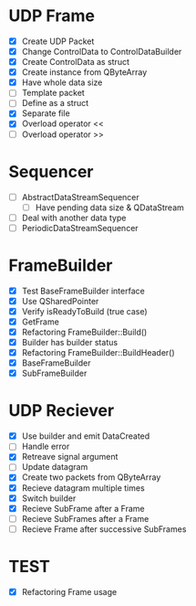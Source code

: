 # UDP Frame

- [x] Create UDP Packet
- [x] Change ControlData to ControlDataBuilder
- [x] Create ControlData as struct
- [x] Create instance from QByteArray
- [x] Have whole data size
- [ ] Template packet
- [ ] Define as a struct
- [x] Separate file
- [x] Overload operator <<
- [ ] Overload operator >>

# Sequencer

- [ ] AbstractDataStreamSequencer
  - [ ] Have pending data size & QDataStream
- [ ] Deal with another data type
- [ ] PeriodicDataStreamSequencer

# FrameBuilder

- [x] Test BaseFrameBuilder interface
- [x] Use QSharedPointer
- [x] Verify isReadyToBuild (true case)
- [x] GetFrame
- [x] Refactoring FrameBuilder::Build()
- [x] Builder has builder status
- [x] Refactoring FrameBuilder::BuildHeader()
- [x] BaseFrameBuilder
- [x] SubFrameBuilder

# UDP Reciever

- [x] Use builder and emit DataCreated
- [ ] Handle error
- [x] Retreave signal argument
- [ ] Update datagram
- [x] Create two packets from QByteArray
- [x] Recieve datagram multiple times
- [x] Switch builder
- [x] Recieve SubFrame after a Frame
- [ ] Recieve SubFrames after a Frame
- [ ] Recieve Frame after successive SubFrames

# TEST

- [x] Refactoring Frame usage